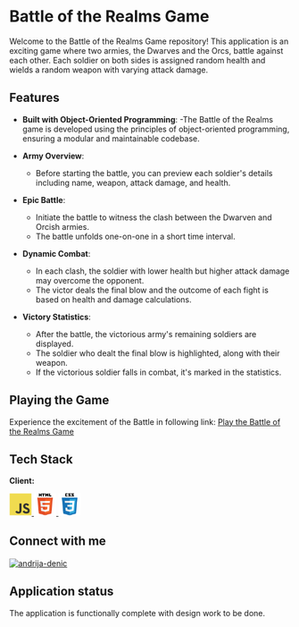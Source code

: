 # Battle of the Realms Game

Welcome to the Battle of the Realms Game repository! This application is an exciting game where two armies, the Dwarves and the Orcs, battle against each other. Each soldier on both sides is assigned random health and wields a random weapon with varying attack damage.

## Features

- **Built with Object-Oriented Programming**:
 -The Battle of the Realms game is developed using the principles of object-oriented programming, ensuring a modular and maintainable codebase.

- **Army Overview**:
  - Before starting the battle, you can preview each soldier's details including name, weapon, attack damage, and health.

- **Epic Battle**:
  - Initiate the battle to witness the clash between the Dwarven and Orcish armies.
  - The battle unfolds one-on-one in a short time interval.

- **Dynamic Combat**:
  - In each clash, the soldier with lower health but higher attack damage may overcome the opponent.
  - The victor deals the final blow and the outcome of each fight is based on health and damage calculations.

- **Victory Statistics**:
  - After the battle, the victorious army's remaining soldiers are displayed.
  - The soldier who dealt the final blow is highlighted, along with their weapon.
  - If the victorious soldier falls in combat, it's marked in the statistics.

## Playing the Game

Experience the excitement of the Battle in following link: [Play the Battle of the Realms Game](https://andrijadenic9.github.io/War-OOP/)

## Tech Stack

**Client:** 
<p align="left">
<a href="https://developer.mozilla.org/en-US/docs/Web/JavaScript" target="_blank" rel="noreferrer">
<img src="https://raw.githubusercontent.com/devicons/devicon/master/icons/javascript/javascript-original.svg" alt="javascript" width="40" height="40"/>
</a>

<a href="https://www.w3.org/html/" target="_blank" rel="noreferrer">
<img src="https://raw.githubusercontent.com/devicons/devicon/master/icons/html5/html5-original-wordmark.svg" alt="html5" width="40" height="40"/>
</a>

<a href="https://www.w3schools.com/css/" target="_blank" rel="noreferrer">
<img src="https://raw.githubusercontent.com/devicons/devicon/master/icons/css3/css3-original-wordmark.svg" alt="css3" width="40" height="40"/>
</a>
</p>

## Connect with me

<p align="left">
<a href="https://linkedin.com/in/andrija-denic" target="blank"><img align="center" src="https://raw.githubusercontent.com/rahuldkjain/github-profile-readme-generator/master/src/images/icons/Social/linked-in-alt.svg" alt="andrija-denic" height="30" width="40" /></a>
</p>

## Application status
The application is functionally complete with design work to be done.